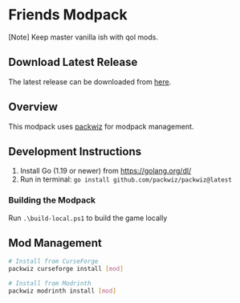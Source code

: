 # Friends Modpack

[Note] Keep master vanilla ish with qol mods.

## Download Latest Release

The latest release can be downloaded from [here](https://github.com/filipjaruska/minecraft-mods/releases/latest).

## Overview

This modpack uses [packwiz](https://packwiz.infra.link/tutorials/creating/getting-started/) for modpack management.

## Development Instructions

1. Install Go (1.19 or newer) from https://golang.org/dl/
2. Run in terminal: `go install github.com/packwiz/packwiz@latest`

### Building the Modpack

Run `.\build-local.ps1` to build the game locally

## Mod Management

```bash
# Install from CurseForge
packwiz curseforge install [mod]

# Install from Modrinth
packwiz modrinth install [mod]
```
